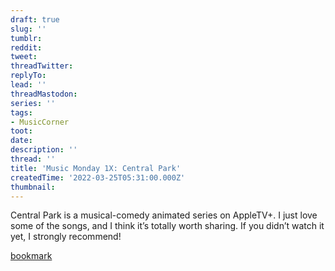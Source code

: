 ```yaml
---
draft: true
slug: ''
tumblr:
reddit:
tweet:
threadTwitter:
replyTo:
lead: ''
threadMastodon:
series: ''
tags:
- MusicCorner
toot:
date:
description: ''
thread: ''
title: 'Music Monday 1X: Central Park'
createdTime: '2022-03-25T05:31:00.000Z'
thumbnail:
---
```


Central Park is a musical-comedy animated series on AppleTV+. I just love some of the songs, and I think it’s totally worth sharing. If you didn’t watch it yet, I strongly recommend!

[bookmark](https://www.youtube.com/watch?v=_V3b-tAolUM&list=PLBTrsKFXd19vwdwNUwUFYNjnIHdKAKhJy&index=5)